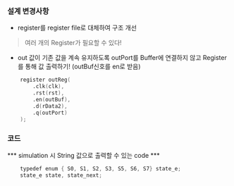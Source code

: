 ### 설계 변경사항
- register를 register file로 대체하여 구조 개선
> 여러 개의 Register가 필요할 수 있다!

- out 값이 기존 값을 계속 유지하도록 outPort를 Buffer에 연결하지 않고 Register를 통해 값 출력하기! (outBuf신호를 en로 받음)

```verilog
    register outReg(
        .clk(clk),
        .rst(rst),
        .en(outBuf),
        .d(rData2),
        .q(outPort)
    );
```

### 코드
*** simulation 시 String 값으로 출력할 수 있는 code ***

```verilog
    typedef enum { S0, S1, S2, S3, S5, S6, S7} state_e;
    state_e state, state_next;
```
